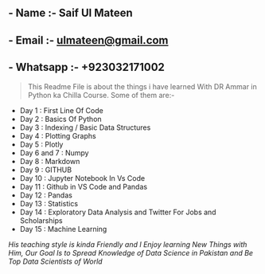 ## - Name :- Saif Ul Mateen

## - Email :- ulmateen@gmail.com

## - Whatsapp :- +923032171002

> This Readme File is about the things i have learned With DR Ammar in Python ka Chilla Course. Some of them are:-

* Day 1 : First Line Of Code
* Day 2 : Basics Of Python
* Day 3 : Indexing / Basic Data Structures
* Day 4 : Plotting Graphs
* Day 5 : Plotly
* Day 6 and 7 : Numpy
* Day 8 : Markdown
* Day 9 : GITHUB
* Day 10 : Jupyter Notebook In Vs Code
* Day 11 : Github in VS Code and Pandas
* Day 12 : Pandas
* Day 13 : Statistics
* Day 14 : Exploratory Data Analysis and Twitter For Jobs and Scholarships
* Day 15 : Machine Learning

_His teaching style is kinda Friendly and I Enjoy learning New Things with Him, Our Goal Is to Spread Knowledge of Data Science in Pakistan and Be Top Data Scientists of World_